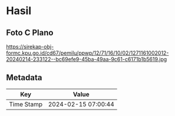 # Hasil

## Foto C Plano

https://sirekap-obj-formc.kpu.go.id/cd67/pemilu/ppwp/12/71/16/10/02/1271161002012-20240214-233122--bc69efe9-45ba-49aa-9c61-c6171b1b5619.jpg


## Metadata

| Key        | Value               |
| ---------- | ------------------- |
| Time Stamp | 2024-02-15 07:00:44 |



